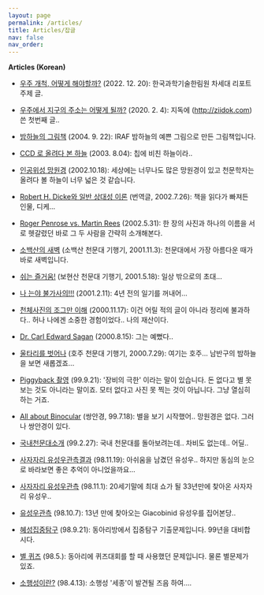 ```yaml
---
layout: page
permalink: /articles/
title: Articles/잡글
nav: false
nav_order: 
---
```


**Articles (Korean)**

* [우주 개척, 어떻게 해야할까?](http://tinyurl.com/2skvjunk) (2022. 12. 20): 한국과학기술한림원 차세대 리포트 주제 글.

* [우주에서 지구의 주소는 어떻게 될까?](http://astro.snu.ac.kr/~hhwang/Ziidok_CosmicAddress.pdf) (2020. 2. 4): 지독에 (http://ziidok.com) 쓴 첫번째 글..

* [밤하늘의 그림책](http://astro.kias.re.kr/%7Ehshwang/morphology/morphology.htm) (2004. 9. 22): IRAF 밤하늘의 예쁜 그림으로 만든 그림책입니다.

* [CCD 로 올려다 본 하늘](http://astro.kias.re.kr/%7Ehshwang/ccd.html) (2003. 8.04): 칩에 비친 하늘이라..

* [인공위성 망원경](http://astro.kias.re.kr/%7Ehshwang/satellite.htm) (2002.10.18): 세상에는 너무나도 많은 망원경이 있고 천문학자는 올려다 볼 하늘이 너무 넓은 것 같습니다.

* [Robert H. Dicke와 일반 상대성 이론](http://astro.kias.re.kr/%7Ehshwang/dicke_relativity.htm) (번역글, 2002.7.26): 책을 읽다가 빠져든 인물, 디케...

* [Roger Penrose vs. Martin Rees](http://astro.kias.re.kr/%7Ehshwang/penrose_rees.htm) (2002.5.31): 한 장의 사진과 하나의 이름을 서로 헷갈렸던 바로 그 두 사람을 간략히 소개해본다.

* [소백산의 새벽](http://astro.kias.re.kr/%7Ehshwang/trip_soao.htm) (소백산 천문대 기행기, 2001.11.3): 천문대에서 가장 아름다운 때가 바로 새벽입니다.

* [쉬는 즐거움!](http://astro.kias.re.kr/%7Ehshwang/trip_boao.htm) (보현산 천문대 기행기, 2001.5.18): 일상 밖으로의 초대...

* [나 는야 불가사의!!!](http://astro.kias.re.kr/%7Ehshwang/tidal.htm) (2001.2.11): 4년 전의 일기를 꺼내어...

* [천체사진의 조그만 이해](http://astro.kias.re.kr/%7Ehshwang/aphto.htm) (2000.11.17): 이건 어릴 적의 글이 아니라 정리에 불과하다.. 허나 나에겐 소중한 경험이었다.. 나의 재산이다.

* [Dr. Carl Edward Sagan](http://astro.kias.re.kr/%7Ehshwang/carl.htm) (2000.8.15): 그는 예뻤다..

* [울타리를 벗어나](http://astro.kias.re.kr/%7Ehshwang/auobservatory.htm) (호주 천문대 기행기, 2000.7.29): 여기는 호주... 남반구의 밤하늘을 보면 새롭겠죠...

* [Piggyback 촬영](http://astro.kias.re.kr/%7Ehshwang/piggyback.htm) (99.9.21): '장비의 극한' 이라는 말이 있습니다. 돈 없다고 별 못 보는 것도 아니라는 말이죠. 모터 없다고 사진 못 찍는 것이 아닙니다. 그냥 열심히 하는 거죠.

* [All about Binocular](http://astro.kias.re.kr/%7Ehshwang/binocular.htm) (쌍안경, 99.7.18): 별을 보기 시작했어.. 망원경은 없다. 그러나 쌍안경이 있다.

* [국내천문대소개](http://astro.kias.re.kr/%7Ehshwang/domestic_obs.html) (99.2.27): 국내 천문대를 돌아보려는데.. 차비도 없는데.. 어딜..

* [사자자리 유성우관측결과](http://astro.kias.re.kr/%7Ehshwang/result.htm) (98.11.19): 아쉬움을 남겼던 유성우.. 하지만 동심의 눈으로 바라보면 좋은 추억이 아니었을까요...

* [사자자리 유성우관측](http://astro.kias.re.kr/%7Ehshwang/leo.htm) (98.11.1): 20세기말에 최대 쇼가 될 33년만에 찾아온 사자자리 유성우..

* [유성우관측](http://astro.kias.re.kr/%7Ehshwang/meteor_shower.htm) (98.10.7): 13년 만에 찾아오는 Giacobinid 유성우를 집어본당..

* [혜성집중탐구](http://astro.kias.re.kr/%7Ehshwang/focus.htm) (98.9.21): 동아리방에서 집중탐구 기출문제입니다. 99년을 대비합시다.

* [별 퀴즈](http://astro.kias.re.kr/%7Ehshwang/quiz.htm) (98.5.): 동아리에 퀴즈대회를 할 때 사용했던 문제입니다. 물론 별문제가 있죠.

* [소행성이란?](http://astro.kias.re.kr/%7Ehshwang/asteroid.htm) (98.4.13): 소행성 '세종'이 발견될 즈음 하여....
